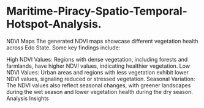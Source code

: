 # Maritime-Piracy-Spatio-Temporal-Hotspot-Analysis.

NDVI Maps
The generated NDVI maps showcase different vegetation health across Edo State. Some key findings include:

High NDVI Values: Regions with dense vegetation, including forests and farmlands, have higher NDVI values, indicating healthier vegetation.
Low NDVI Values: Urban areas and regions with less vegetation exhibit lower NDVI values, signaling reduced or stressed vegetation.
Seasonal Variation: The NDVI values also reflect seasonal changes, with greener landscapes during the wet season and lower vegetation health during the dry season.
Analysis Insights
